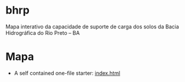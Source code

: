 # bhrp
Mapa interativo da capacidade de suporte de carga dos solos da Bacia Hidrográfica do Rio Preto – BA

# Mapa
* A self contained one-file starter: [index.html](https://arsilva87.github.io/bhrp/index.html)
